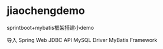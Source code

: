 # jiaochengdemo
sprintboot+mybatis框架搭建小demo


导入
Spring Web
JDBC API
MySQL Driver
MyBatis Framework
